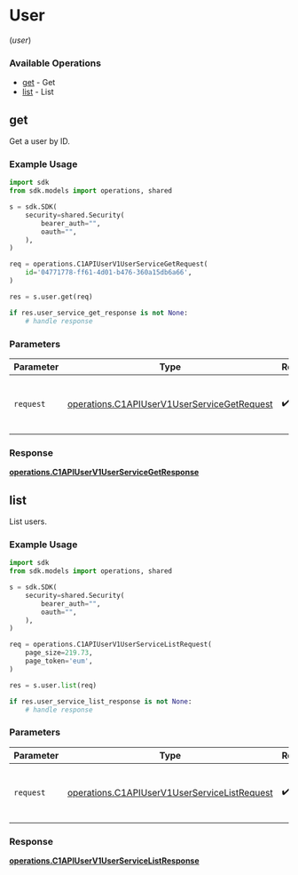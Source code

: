 # User
(*user*)

### Available Operations

* [get](#get) - Get
* [list](#list) - List

## get

Get a user by ID.

### Example Usage

```python
import sdk
from sdk.models import operations, shared

s = sdk.SDK(
    security=shared.Security(
        bearer_auth="",
        oauth="",
    ),
)

req = operations.C1APIUserV1UserServiceGetRequest(
    id='04771778-ff61-4d01-b476-360a15db6a66',
)

res = s.user.get(req)

if res.user_service_get_response is not None:
    # handle response
```

### Parameters

| Parameter                                                                                                  | Type                                                                                                       | Required                                                                                                   | Description                                                                                                |
| ---------------------------------------------------------------------------------------------------------- | ---------------------------------------------------------------------------------------------------------- | ---------------------------------------------------------------------------------------------------------- | ---------------------------------------------------------------------------------------------------------- |
| `request`                                                                                                  | [operations.C1APIUserV1UserServiceGetRequest](../../models/operations/c1apiuserv1userservicegetrequest.md) | :heavy_check_mark:                                                                                         | The request object to use for the request.                                                                 |


### Response

**[operations.C1APIUserV1UserServiceGetResponse](../../models/operations/c1apiuserv1userservicegetresponse.md)**


## list

List users.

### Example Usage

```python
import sdk
from sdk.models import operations, shared

s = sdk.SDK(
    security=shared.Security(
        bearer_auth="",
        oauth="",
    ),
)

req = operations.C1APIUserV1UserServiceListRequest(
    page_size=219.73,
    page_token='eum',
)

res = s.user.list(req)

if res.user_service_list_response is not None:
    # handle response
```

### Parameters

| Parameter                                                                                                    | Type                                                                                                         | Required                                                                                                     | Description                                                                                                  |
| ------------------------------------------------------------------------------------------------------------ | ------------------------------------------------------------------------------------------------------------ | ------------------------------------------------------------------------------------------------------------ | ------------------------------------------------------------------------------------------------------------ |
| `request`                                                                                                    | [operations.C1APIUserV1UserServiceListRequest](../../models/operations/c1apiuserv1userservicelistrequest.md) | :heavy_check_mark:                                                                                           | The request object to use for the request.                                                                   |


### Response

**[operations.C1APIUserV1UserServiceListResponse](../../models/operations/c1apiuserv1userservicelistresponse.md)**

